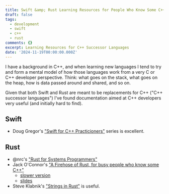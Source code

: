 ```yaml
---
title: Swift &amp; Rust Learning Resources for People Who Know Some C++
draft: false
tags:
  - development
  - swift
  - c++
  - rust
comments: {}
excerpt: Learning Resources for C++ Successor Languages
date: '2024-11-19T00:00:00.000Z'
---
```

I have a background in C++, and when learning new languages I tend to try and form a mental model of how those languages work from a very C or C++ developer perspective. Think: what goes on the stack, what goes on the heap, how is data passed around and shared, and so on.

Given that both Swift and Rust are meant to be replacements for C++ ("C++ successor languages") I've found documentation aimed at C++ developers very useful (and initially hard to find).

## Swift

- Doug Gregor's ["Swift for C++ Practicioners"](https://www.douggregor.net/posts/) series is excellent.

## Rust

- @nrc's ["Rust for Systems Programmers"](https://github.com/nrc/r4cppp/tree/master)
- Jack O'Connor's ["A Firehose of Rust, for busy people who know some C++"](https://www.youtube.com/watch?v=IPmRDS0OSxM&t=1222s)
  - [slower version](https://www.youtube.com/watch?v=FSyfZVuD32Y&t=0s)
  - [slides](https://jacko.io/firehose_of_rust/)
- Steve Klabnik's ["Strings in Rust"](https://steveklabnik.github.io/rust-in-ten-slides/strings.html#1) is useful.
